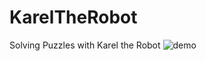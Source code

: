 # KarelTheRobot
Solving Puzzles with Karel the Robot
![demo](http://justinpenguin.github.io/images/karel1.gif "Karel Demo")
